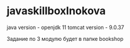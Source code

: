 # javaskillboxInokova

java version - openjdk 11
tomcat version - 9.0.37

Задание по 3 модулю будет в папке bookshop
